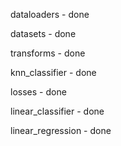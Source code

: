 dataloaders - done

datasets - done

transforms - done

knn_classifier - done

losses - done

linear_classifier - done

linear_regression - done
